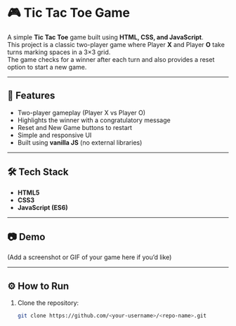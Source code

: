 # 🎮 Tic Tac Toe Game

A simple **Tic Tac Toe** game built using **HTML, CSS, and JavaScript**.  
This project is a classic two-player game where Player **X** and Player **O** take turns marking spaces in a 3×3 grid.  
The game checks for a winner after each turn and also provides a reset option to start a new game.

---

## 🚀 Features
- Two-player gameplay (Player X vs Player O)
- Highlights the winner with a congratulatory message
- Reset and New Game buttons to restart
- Simple and responsive UI
- Built using **vanilla JS** (no external libraries)

---

## 🛠️ Tech Stack
- **HTML5**
- **CSS3**
- **JavaScript (ES6)**

---

## 📷 Demo
(Add a screenshot or GIF of your game here if you’d like)

---

## ⚙️ How to Run
1. Clone the repository:
   ```bash
   git clone https://github.com/<your-username>/<repo-name>.git
